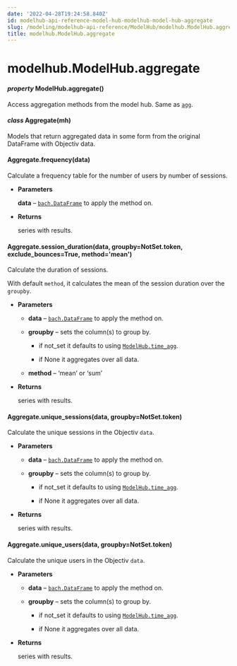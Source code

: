 ```yaml
---
date: '2022-04-28T19:24:58.840Z'
id: modelhub-api-reference-model-hub-modelhub-model-hub-aggregate
slug: /modeling/modelhub-api-reference/ModelHub/modelhub.ModelHub.aggregate/
title: modelhub.ModelHub.aggregate
---
```


# modelhub.ModelHub.aggregate


#### _property_ ModelHub.aggregate()
Access aggregation methods from the model hub. Same as [`agg`](/docs/modeling/modelhub-api-reference/ModelHub/modelhub.ModelHub.agg/#modelhub.ModelHub.agg).


#### _class_ Aggregate(mh)
Models that return aggregated data in some form from the original DataFrame with Objectiv data.

<!-- !! processed by numpydoc !! -->

#### Aggregate.frequency(data)
Calculate a frequency table for the number of users by number of sessions.


* **Parameters**

    **data** – [`bach.DataFrame`](/docs/modeling/bach/api-reference/DataFrame/bach.DataFrame/#bach.DataFrame) to apply the method on.



* **Returns**

    series with results.


<!-- !! processed by numpydoc !! -->

#### Aggregate.session_duration(data, groupby=NotSet.token, exclude_bounces=True, method='mean')
Calculate the duration of sessions.

With default `method`, it calculates the mean of the session duration over the `groupby`.


* **Parameters**

    
    * **data** – [`bach.DataFrame`](/docs/modeling/bach/api-reference/DataFrame/bach.DataFrame/#bach.DataFrame) to apply the method on.


    * **groupby** – sets the column(s) to group by.


        * if not_set it defaults to using [`ModelHub.time_agg`](/docs/modeling/modelhub-api-reference/ModelHub/modelhub.ModelHub.time-agg/#modelhub.ModelHub.time-agg).


        * if None it aggregates over all data.



    * **method** – ‘mean’ or ‘sum’



* **Returns**

    series with results.


<!-- !! processed by numpydoc !! -->

#### Aggregate.unique_sessions(data, groupby=NotSet.token)
Calculate the unique sessions in the Objectiv `data`.


* **Parameters**

    
    * **data** – [`bach.DataFrame`](/docs/modeling/bach/api-reference/DataFrame/bach.DataFrame/#bach.DataFrame) to apply the method on.


    * **groupby** – sets the column(s) to group by.


        * if not_set it defaults to using [`ModelHub.time_agg`](/docs/modeling/modelhub-api-reference/ModelHub/modelhub.ModelHub.time-agg/#modelhub.ModelHub.time-agg).


        * if None it aggregates over all data.




* **Returns**

    series with results.


<!-- !! processed by numpydoc !! -->

#### Aggregate.unique_users(data, groupby=NotSet.token)
Calculate the unique users in the Objectiv `data`.


* **Parameters**

    
    * **data** – [`bach.DataFrame`](/docs/modeling/bach/api-reference/DataFrame/bach.DataFrame/#bach.DataFrame) to apply the method on.


    * **groupby** – sets the column(s) to group by.


        * if not_set it defaults to using [`ModelHub.time_agg`](/docs/modeling/modelhub-api-reference/ModelHub/modelhub.ModelHub.time-agg/#modelhub.ModelHub.time-agg).


        * if None it aggregates over all data.




* **Returns**

    series with results.


<!-- !! processed by numpydoc !! -->
<!-- !! processed by numpydoc !! -->
